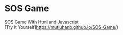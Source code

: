 # SOS Game
SOS Game With Html and Javascript<br>
[Try It Yourself]https://mutluhanb.github.io/SOS-Game/)
